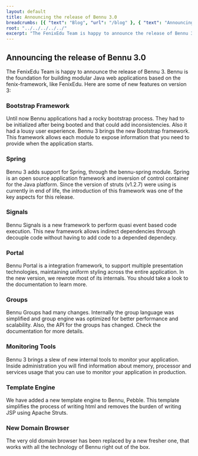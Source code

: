 ```yaml
---
layout: default
title: Announcing the release of Bennu 3.0
breadcrumbs: [{ "text": "Blog", "url": "/blog" }, { "text": "Announcing the release of Bennu 3.0", "url": "/blog/2014/02/27/bennu3"}]
root: "../../../../../"
excerpt: "The FenixEdu Team is happy to announce the release of Bennu 3."
---
```


## Announcing the release of Bennu 3.0

The FenixEdu Team is happy to announce the release of Bennu 3. Bennu is the foundation for building modular Java web applications based on the fenix-framework, like FenixEdu. Here are some of new features on version 3:

### Bootstrap Framework

Until now Bennu applications had a rocky bootstrap process. They had to be initialized after being booted and that could add inconsistencies. Also it had a lousy user experience. Bennu 3 brings the new Bootstrap framework. This framework allows each module to expose information that you need to provide when the application starts.

### Spring

Bennu 3 adds support for Spring, through the bennu-spring module. Spring is an open source application framework and inversion of control container for the Java platform. Since the version of struts (v1.2.7) were using is currently in end of life, the introduction of this framework was one of the key aspects for this release.

### Signals

Bennu Signals is a new framework to perform quasi event based code execution. This new framework allows indirect dependencies through decouple code without having to add code to a depended dependecy.

### Portal

Bennu Portal is a integration framework, to support multiple presentation technologies, maintaining uniform styling across the entire application. In the new version, we rewrote most of its internals. You should take a look to the documentation to learn more.

### Groups

Bennu Groups had many changes. Internally the group language was simplified and group engine was optimized for better performance and scalability. Also, the API for the groups has changed. Check the documentation for more details.


### Monitoring Tools

Bennu 3 brings a slew of new internal tools to monitor your application. Inside administration you will find information about memory, processor and services usage that you can use to monitor your application in production.

### Template Engine

We have added a new template engine to Bennu, Pebble. This template simplifies the process of writing html and removes the burden of writing JSP using Apache Struts.

### New Domain Browser

The very old domain browser has been replaced by a new fresher one, that works with all the technology of Bennu right out of the box.



